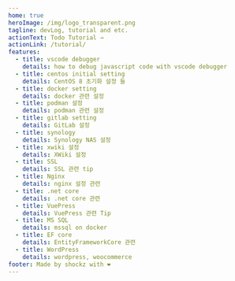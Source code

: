 ```yaml
---
home: true
heroImage: /img/logo_transparent.png
tagline: devLog, tutorial and etc.
actionText: Todo Tutorial →
actionLink: /tutorial/
features:
  - title: vscode debugger
    details: how to debug javascript code with vscode debugger
  - title: centos initial setting
    details: CentOS 8 초기화 설정 들
  - title: docker setting
    details: docker 관련 설정
  - title: podman 설정
    details: podman 관련 설정
  - title: gitlab setting
    details: GitLab 설정
  - title: synology
    details: Synology NAS 설정
  - title: xwiki 설정
    details: XWiki 설정
  - title: SSL
    details: SSL 관련 tip
  - title: Nginx
    details: nginx 설정 관련
  - title: .net core
    details: .net core 관련
  - title: VuePress
    details: VuePress 관련 Tip
  - title: MS SQL
    details: mssql on docker
  - title: EF core
    details: EntityFrameworkCore 관련
  - title: WordPress
    details: wordpress, woocommerce
footer: Made by shockz with ❤️
---
```

